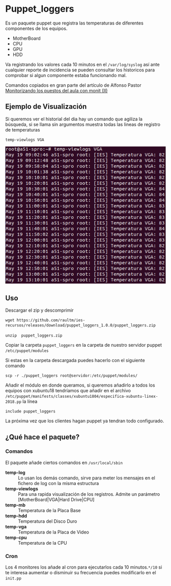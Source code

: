 # Puppet_loggers

Es un paquete puppet que registra las temperaturas de diferentes componentes de los equipos.

- MotherBoard
- CPU
- GPU
- HDD

Va registrando los valores cada 10 minutos en el `/var/log/syslog` así ante cualquier reporte de incidencia se pueden consultar los historicos para comprobar si algun componente estaba funcionando mal.

Comandos copiados en gran parte del artículo de Alfonso Pastor [Monitorizando los puestos del aula con monit (II)](http://2tazasdelinux.blogspot.com/2019/04/monitorizando-los-puestos-del-aula-con_25.html)

## Ejemplo de Visualización

Si queremos ver el historial del dia hay un comando que agiliza la búsqueda, si se llama sin argumentos muestra todas las lineas de registro de temperaturas
```
temp-viewlogs VGA
```

![Listado de temperaturas en Terminal](temp-vga.png)

## Uso

Descargar el zip y descomprimir

```
wget https://github.com/raultm/ies-recursos/releases/download/puppet_loggers_1.0.0/puppet_loggers.zip

unzip  puppet_loggers.zip
```

Copiar la carpeta `puppet_loggers` en la carpeta de nuestro servidor puppet `/etc/puppet/modules`

Si estas en la carpeta descargada puedes hacerlo con el siguiente comando

```
scp -r ./puppet_loggers root@servidor:/etc/puppet/modules/
```

Añadir el módulo en donde queramos, si queremos añadirlo a todos los equipos con xubuntu18 tendríamos que añadir en el archivo `/etc/puppet/manifests/classes/xubuntu1804/especifica-xubuntu-linex-2018.pp` la línea

```
include puppet_loggers
```

La próxima vez que los clientes hagan puppet ya tendran todo configurado.

## ¿Qué hace el paquete?


### Comandos

El paquete añade ciertos comandos en `/usr/local/sbin`

<dl>
  <dt><strong>temp-log</strong></dt>
  <dd>Lo usan los demás comando, sirve para meter los mensajes en el fichero de log con la misma estructura</dd>
  <dt><strong>temp-viewlogs</strong></dt>
  <dd>Para una rapida visualización de los registros. Admite un parámetro [MotherBoard|VGA|Hard Drive|CPU]</dd>
  <dt><strong>temp-mb</strong></dt>
  <dd>Temperatura de la Placa Base</dd>
  <dt><strong>temp-hdd</strong></dt>
  <dd>Temperatura del Disco Duro</dd>
  <dt><strong>temp-vga</strong></dt>
  <dd>Temperatura de la Placa de Video</dd>
  <dt><strong>temp-cpu</strong></dt>
  <dd>Temperatura de la CPU</dd>
</dl>

### Cron

Los 4 monitores los añade al cron para ejecutarlos cada 10 minutos.`*/10` si te interesa aumentar o disminuir su frecuencia puedes modificarlo en el `init.pp`
